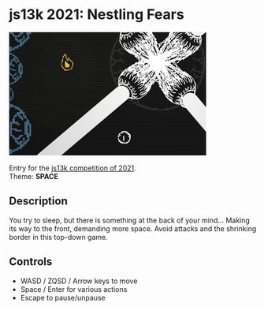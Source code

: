 # js13k 2021: Nestling Fears

![Screenshot from the game.](thumb_400x250.png?raw=true)

Entry for the [js13k competition of 2021](https://2021.js13kgames.com/).  
Theme: **SPACE**


## Description

You try to sleep, but there is something at the back of your mind… Making its way to the front, demanding more space.
Avoid attacks and the shrinking border in this top-down game.


## Controls

* WASD / ZQSD / Arrow keys to move
* Space / Enter for various actions
* Escape to pause/unpause
